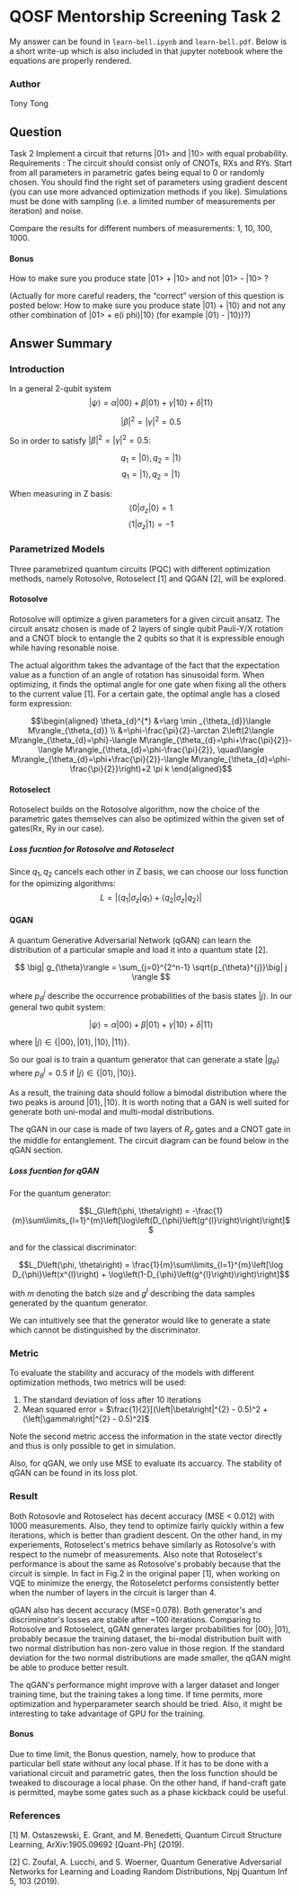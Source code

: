 # QOSF Mentorship Screening Task 2

My answer can be found in `learn-bell.ipynb` and `learn-bell.pdf`. Below is a short write-up which is also included in that jupyter notebook where the equations are properly rendered.

### Author
Tony Tong 

## Question
Task 2
Implement a circuit that returns |01> and |10> with equal probability.
Requirements :
The circuit should consist only of CNOTs, RXs and RYs. 
Start from all parameters in parametric gates being equal to 0 or randomly chosen. 
You should find the right set of parameters using gradient descent (you can use more advanced optimization methods if you like). 
Simulations must be done with sampling (i.e. a limited number of measurements per iteration) and noise. 

Compare the results for different numbers of measurements: 1, 10, 100, 1000. 

#### Bonus
How to make sure you produce state |01> + |10> and not |01> - |10> ?

(Actually for more careful readers, the “correct” version of this question is posted below:
How to make sure you produce state  |01⟩  +  |10⟩  and not any other combination of |01> + e(i phi)|10⟩ (for example |01⟩  -  |10⟩)?)

## Answer Summary

### Introduction
In a general 2-qubit system
$$\big|\psi\rangle=\alpha\big|00\rangle+\beta\big|01\rangle+\gamma\big|10\rangle+\delta\big|11\rangle$$

$$\left|\beta\right|^{2} = \left|\gamma\right|^{2} = 0.5$$


So in order to satisfy $\left|\beta\right|^{2} = \left|\gamma\right|^{2} = 0.5$:

$$q_1 = \big| 0 \rangle, q_2 = \big| 1 \rangle$$ $$q_1 = \big| 1 \rangle, q_2 = \big| 1 \rangle$$

When measuring in Z basis:
$$\langle 0\big| \sigma_z  \big| 0 \rangle = 1$$
$$\langle 1\big| \sigma_z  \big| 1 \rangle = -1$$


### Parametrized Models
Three parametrized quantum circuits (PQC) with different optimization methods, namely Rotosolve, Rotoselect [1] and QGAN [2], will be explored.

#### Rotosolve
Rotosolve will optimize a given parameters for a given circuit ansatz. The circuit ansatz chosen is made of 2 layers of single qubit Pauli-Y/X rotation and a CNOT block to entangle the 2 qubits so that it is expressible enough while having resonable noise.

The actual algorithm takes the advantage of the fact that the expectation value as a function of an angle of rotation has sinusoidal form. When optimizing, it finds the optimal angle for one gate when fixing all the others to the current value [1]. For a certain gate, the optimal angle has a closed form expression:

$$\begin{aligned}
\theta_{d}^{*} &=\arg \min _{\theta_{d}}\langle M\rangle_{\theta_{d}} \\
&=\phi-\frac{\pi}{2}-\arctan 2\left(2\langle M\rangle_{\theta_{d}=\phi}-\langle M\rangle_{\theta_{d}=\phi+\frac{\pi}{2}}-\langle M\rangle_{\theta_{d}=\phi-\frac{\pi}{2}}, \quad\langle M\rangle_{\theta_{d}=\phi+\frac{\pi}{2}}-\langle M\rangle_{\theta_{d}=\phi-\frac{\pi}{2}}\right)+2 \pi k
\end{aligned}$$

#### Rotoselect
Rotoselect builds on the Rotosolve algorithm, now the choice of the parametric gates themselves can also be optimized within the given set of gates(Rx, Ry in our case).

##### Loss fucntion for Rotosolve and Rotoselect
Since $q_1, q_2$ cancels each other in Z basis, we can choose our loss function for the opimizing algorithms:
$$L = \big|\langle q_1\big| \sigma_z  \big| q_1 \rangle + \langle q_2\big| \sigma_z  \big| q_2 \rangle\big|$$

#### QGAN
A quantum Generative Adversarial Network (qGAN) can learn the distribution of a particular smaple and load it into a quantum state [2].  

$$ \big| g_{\theta}\rangle = \sum_{j=0}^{2^n-1} \sqrt{p_{\theta}^{j}}\big| j \rangle $$

where $p_{\theta}^{j}$ describe the occurrence probabilities of the basis states $\big| j\rangle$. In our general two qubit system:

$$\big|\psi\rangle=\alpha\big|00\rangle+\beta\big|01\rangle+\gamma\big|10\rangle+\delta\big|11\rangle$$

where $\big| j\rangle\in \left\{\big|00\rangle, \big|01\rangle, \big|10\rangle, \big|11\rangle\right\}$.

So our goal is to train a quantum generator that can generate a state $\big| g_{\theta}\rangle$ where $p_{\theta}^{j} = 0.5$ if $\big| j\rangle \in \left\{\big|01\rangle, \big|10\rangle\right\}$.

As a result, the training data should follow a bimodal distribution where the two peaks is around $\big|01\rangle, \big|10\rangle$. It is worth noting that a GAN is well suited for generate both uni-modal and multi-modal distributions.

The qGAN in our case is made of two layers of $R_y$ gates and a CNOT gate in the middle for entanglement. The circuit diagram can be found below in the qGAN section.

##### Loss fucntion for qGAN
For the quantum generator:

$$L_G\left(\phi, \theta\right) = -\frac{1}{m}\sum\limits_{l=1}^{m}\left[\log\left(D_{\phi}\left(g^{l}\right)\right)\right]$$

and for the classical discriminator:

$$L_D\left(\phi, \theta\right) = \frac{1}{m}\sum\limits_{l=1}^{m}\left[\log D_{\phi}\left(x^{l}\right) + \log\left(1-D_{\phi}\left(g^{l}\right)\right)\right]$$

with $m$ denoting the batch size and $g^l$ describing the data samples generated by the quantum generator.

We can intuitively see that the generator would like to generate a state which cannot be distinguished by the discriminator.

### Metric
To evaluate the stability and accuracy of the models with different optimization methods, two metrics will be used:
1. The standard deviation of loss after 10 iterations
2. Mean squared error = $\frac{1}{2}[(\left|\beta\right|^{2} - 0.5)^2 + (\left|\gamma\right|^{2} - 0.5)^2]$

Note the second metric access the information in the state vector directly and thus is only possible to get in simulation.

Also, for qGAN, we only use MSE to evaluate its accuarcy. The stability of qGAN can be found in its loss plot.


### Result
Both Rotosovle and Rotoselect has decent accuracy (MSE < 0.012) with 1000 measurements. Also, they tend to optimize fairly quickly within a few iterations, which is better than gradient descent. On the other hand, in my experiements, Rotoselect's metrics behave similarly as Rotosolve's with respect to the numebr of measurements. Also note that Rotoselect's performance is about the same as Rotosolve's probably because that the circuit is simple. In fact in Fig.2 in the original paper [1], when working on VQE to minimize the energy, the Rotoseletct performs consistently better when the number of layers in the circuit is larger than 4.

qGAN also has decent accuracy (MSE=0.078). Both generator's and discriminator's losses are stable after ~100 iterations. Comparing to Rotosolve and Rotoselect, qGAN generates larger probabilities for $\big|00\rangle, \big|01\rangle$, probably becasue the training dataset, the bi-modal distribution built with two normal distribution has non-zero value in those region. If the standard deviation for the two normal distributions are made smaller, the qGAN might be able to produce better result.

The qGAN's performance might improve with a larger dataset and longer training time, but the training takes a long time. If time permits, more optimization and hyperparameter search should be tried. Also, it might be interesting to take advantage of GPU for the training.

#### Bonus
Due to time limit, the Bonus question, namely, how to produce that particular bell state without any local phase. If it has to be done with a variational circuit and parametric gates, then the loss function should be tweaked to discourage a local phase. On the other hand, if hand-craft gate is permitted, maybe some gates such as a phase kickback could be useful.

### References
[1] M. Ostaszewski, E. Grant, and M. Benedetti, Quantum Circuit Structure Learning, ArXiv:1905.09692 [Quant-Ph] (2019).

[2] C. Zoufal, A. Lucchi, and S. Woerner, Quantum Generative Adversarial Networks for Learning and Loading Random Distributions, Npj Quantum Inf 5, 103 (2019).
